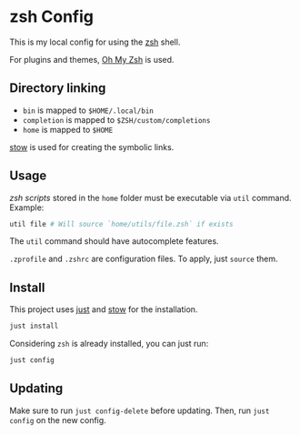 # zsh Config

This is my local config for using the [zsh](https://www.zsh.org/) shell.

For plugins and themes, [Oh My Zsh](https://ohmyz.sh/) is used.

## Directory linking

- `bin` is mapped to `$HOME/.local/bin`
- `completion` is mapped to `$ZSH/custom/completions`
- `home` is mapped to `$HOME`

[stow](https://www.gnu.org/software/stow/) is used for creating the symbolic links.

## Usage

_zsh scripts_ stored in the `home` folder must be executable via `util` command. Example:

```bash
util file # Will source `home/utils/file.zsh` if exists
```

The `util` command should have autocomplete features.

`.zprofile` and `.zshrc` are configuration files. To apply, just `source` them.

## Install

This project uses [just](https://github.com/casey/just) and [stow](https://www.gnu.org/software/stow/) for the installation.

```bash
just install
```

Considering `zsh` is already installed, you can just run:

```bash
just config
```

## Updating

Make sure to run `just config-delete` before updating. Then, run `just config` on the new config.
